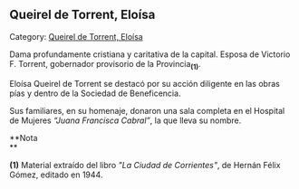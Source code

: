 ## Queirel de Torrent, Eloísa

Category: [Queirel de Torrent, Eloísa](http://descubrircorrientes.com.ar/2012/index.php/2143-biografias/l-m-n-n-o-p-q/queirel-de-torrent-eloisa)

Dama profundamente cristiana y caritativa de la capital. Esposa de Victorio F. Torrent, gobernador provisorio de la Provincia<sub><strong>(1)</strong></sub>.

Eloísa Queirel de Torrent se destacó por su acción diligente en las obras pías y dentro de la Sociedad de Beneficencia.

Sus familiares, en su homenaje, donaron una sala completa en el Hospital de Mujeres _“Juana Francisca Cabral”_, la que lleva su nombre.

**Nota  
**

**(1)** Material extraído del libro _"La Ciudad de Corrientes"_, de Hernán Félix Gómez, editado en 1944.